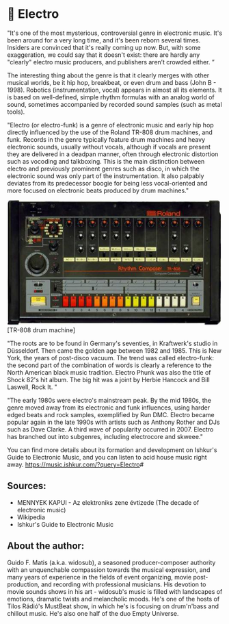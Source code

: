 # 🎹 Electro

"It's one of the most mysterious, controversial genre in electronic music. It's been around for a very long time, and it's been reborn 
several times. Insiders are convinced that it's really coming up now. But, with some exaggeration, we could say that it doesn't exist: 
there are hardly any "clearly" electro music producers, and publishers aren’t crowded either. ”

The interesting thing about the genre is that it clearly merges with other musical worlds, be it hip hop, breakbeat, or even drum and 
bass (John B - 1998). Robotics (instrumentation, vocal) appears in almost all its elements. It is based on well-defined, simple rhythm 
formulas with an analog world of sound, sometimes accompanied by recorded sound samples (such as metal tools).

"Electro (or electro-funk) is a genre of electronic music and early hip hop directly influenced by the use of the Roland TR-808 drum 
machines, and funk. Records in the genre typically feature drum machines and heavy electronic sounds, usually without vocals, 
although if vocals are present they are delivered in a deadpan manner, often through electronic distortion such as vocoding and 
talkboxing. This is the main distinction between electro and previously prominent genres such as disco, in which the electronic sound
was only part of the instrumentation. It also palpably deviates from its predecessor boogie for being less vocal-oriented and more 
focused on electronic beats produced by drum machines."

![[TR-808 drum machine]](_static/images/sound/electro/drum-machine.jpg)
[TR-808 drum machine]

"The roots are to be found in Germany's seventies, in Kraftwerk's studio in Düsseldorf. Then came the golden age between 1982 and 
1985. This is New York, the years of post-disco vacuum. The trend was called electro-funk: the second part of the combination of 
words is clearly a reference to the North American black music tradition. Electro Phunk was also the title of Shock 82's hit album. 
The big hit was a joint by Herbie Hancock and Bill Laswell, Rock It. "

"The early 1980s were electro's mainstream peak. By the mid 1980s, the genre moved away from its electronic and funk influences, 
using harder edged beats and rock samples, exemplified by Run DMC. Electro became popular again in the late 1990s with artists 
such as Anthony Rother and DJs such as Dave Clarke. A third wave of popularity occurred in 2007. Electro has branched out into 
subgenres, including electrocore and skweee."

You can find more details about its formation and development on Ishkur's Guide to Electronic Music, and you can listen to acid 
house music right away.
<https://music.ishkur.com/?query=Electro>#

## Sources: 
 - MENNYEK KAPUI - Az elektroniks zene évtizede (The decade of electronic music)
 - Wikipedia 
 - Ishkur's Guide to Electronic Music

## About the author:

Guido F. Matis (a.k.a. widosub), a seasoned producer-composer authority with an unquenchable compassion towards the musical 
expression, and many years of experience in the fields of event organizing, movie post-production, and recording with professional 
musicians. His devotion to movie sounds shows in his art - widosub's music is filled with landscapes of emotions, dramatic twists and
melancholic moods. He's one of the hosts of Tilos Rádió's MustBeat show, in which he's is focusing on drum'n'bass and chillout 
music. He's also one half of the duo Empty Universe.